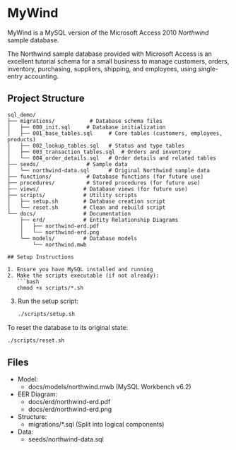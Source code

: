 # MyWind

MyWind is a MySQL version of the Microsoft Access 2010 *Northwind* sample database.

The Northwind sample database provided with Microsoft Access is an excellent tutorial schema for a small business to manage customers, orders, inventory, purchasing, suppliers, shipping, and employees, using single-entry accounting.

## Project Structure

```
sql_demo/
├── migrations/           # Database schema files
│   ├── 000_init.sql     # Database initialization
│   ├── 001_base_tables.sql     # Core tables (customers, employees, products)
│   ├── 002_lookup_tables.sql   # Status and type tables
│   ├── 003_transaction_tables.sql  # Orders and inventory
│   └── 004_order_details.sql   # Order details and related tables
├── seeds/               # Sample data
│   └── northwind-data.sql      # Original Northwind sample data
├── functions/           # Database functions (for future use)
├── procedures/          # Stored procedures (for future use)
├── views/              # Database views (for future use)
├── scripts/            # Utility scripts
│   ├── setup.sh        # Database creation script
│   └── reset.sh        # Clean and rebuild script
└── docs/               # Documentation
    ├── erd/            # Entity Relationship Diagrams
    │   ├── northwind-erd.pdf
    │   └── northwind-erd.png
    └── models/         # Database models
        └── northwind.mwb

## Setup Instructions

1. Ensure you have MySQL installed and running
2. Make the scripts executable (if not already):
   ```bash
   chmod +x scripts/*.sh
   ```
3. Run the setup script:
   ```bash
   ./scripts/setup.sh
   ```

To reset the database to its original state:
```bash
./scripts/reset.sh
```

## Files

* Model:
    * docs/models/northwind.mwb (MySQL Workbench v6.2)
* EER Diagram:
    * docs/erd/northwind-erd.pdf
    * docs/erd/northwind-erd.png
* Structure:
    * migrations/*.sql (Split into logical components)
* Data:
    * seeds/northwind-data.sql

